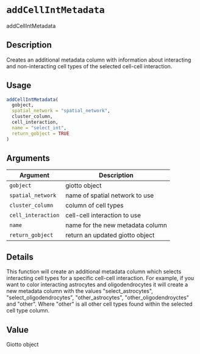 # `addCellIntMetadata`

addCellIntMetadata


## Description

Creates an additional metadata column with information about interacting and non-interacting cell types of the
 selected cell-cell interaction.


## Usage

```r
addCellIntMetadata(
  gobject,
  spatial_network = "spatial_network",
  cluster_column,
  cell_interaction,
  name = "select_int",
  return_gobject = TRUE
)
```


## Arguments

Argument      |Description
------------- |----------------
`gobject`     |     giotto object
`spatial_network`     |     name of spatial network to use
`cluster_column`     |     column of cell types
`cell_interaction`     |     cell-cell interaction to use
`name`     |     name for the new metadata column
`return_gobject`     |     return an updated giotto object


## Details

This function will create an additional metadata column which selects interacting cell types for a specific cell-cell
 interaction. For example, if you want to color interacting astrocytes and oligodendrocytes it will create a new metadata column with
 the values "select_astrocytes", "select_oligodendrocytes", "other_astrocytes", "other_oligodendroyctes" and "other". Where "other" is all
 other cell types found within the selected cell type column.


## Value

Giotto object


